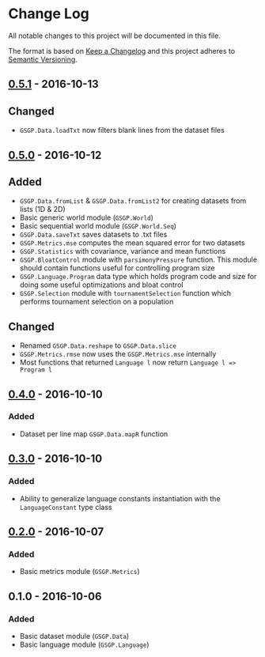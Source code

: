 # Change Log
All notable changes to this project will be documented in this file.

The format is based on [Keep a Changelog](http://keepachangelog.com/)
and this project adheres to [Semantic Versioning](http://semver.org/).

## [0.5.1] - 2016-10-13
## Changed
- `GSGP.Data.loadTxt` now filters blank lines from the dataset files


## [0.5.0] - 2016-10-12
## Added
- `GSGP.Data.fromList` & `GSGP.Data.fromList2` for creating datasets from lists (1D & 2D)
- Basic generic world module (`GSGP.World`)
- Basic sequential world module (`GSGP.World.Seq`)
- `GSGP.Data.saveTxt` saves datasets to .txt files
- `GSGP.Metrics.mse` computes the mean squared error for two datasets
- `GSGP.Statistics` with covariance, variance and mean functions
- `GSGP.BloatControl` module with `parsimonyPressure` function. This module should contain functions useful for controlling program size
- `GSGP.Language.Program` data type which holds program code and size for doing some useful optimizations and bloat control
- `GSGP.Selection` module with `tournamentSelection` function which performs tournament selection on a population


## Changed
- Renamed `GSGP.Data.reshape` to `GSGP.Data.slice`
- `GSGP.Metrics.rmse` now uses the `GSGP.Metrics.mse` internally
- Most functions that returned `Language l` now return `Language l => Program l`


## [0.4.0] - 2016-10-10
### Added
- Dataset per line map `GSGP.Data.mapR` function


## [0.3.0] - 2016-10-10
### Added
- Ability to generalize language constants instantiation with the `LanguageConstant` type class

## [0.2.0] - 2016-10-07
### Added
- Basic metrics module (`GSGP.Metrics`)


## 0.1.0 - 2016-10-06
### Added
- Basic dataset module (`GSGP.Data`)
- Basic language module (`GSGP.Language`)


[Unreleased]: https://github.com/FelipeRosa/haskell-gsgp/compare/master...develop
[0.5.1]: https://github.com/FelipeRosa/haskell-gsgp/compare/v0.5.0...v0.5.1
[0.5.0]: https://github.com/FelipeRosa/haskell-gsgp/compare/v0.4.0...v0.5.0
[0.4.0]: https://github.com/FelipeRosa/haskell-gsgp/compare/v0.3.0...v0.4.0
[0.3.0]: https://github.com/FelipeRosa/haskell-gsgp/compare/v0.2.0...v0.3.0
[0.2.0]: https://github.com/FelipeRosa/haskell-gsgp/compare/v0.1.0...v0.2.0
